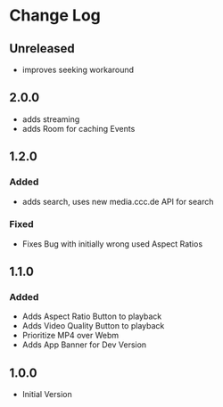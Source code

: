 # Change Log

## Unreleased

- improves seeking workaround

## 2.0.0

- adds streaming
- adds Room for caching Events 

## 1.2.0

### Added

- adds search, uses new media.ccc.de API for search

### Fixed

- Fixes Bug with initially wrong used Aspect Ratios

## 1.1.0

### Added

- Adds Aspect Ratio Button to playback
- Adds Video Quality Button to playback
- Prioritize MP4 over Webm
- Adds App Banner for Dev Version

## 1.0.0

- Initial Version